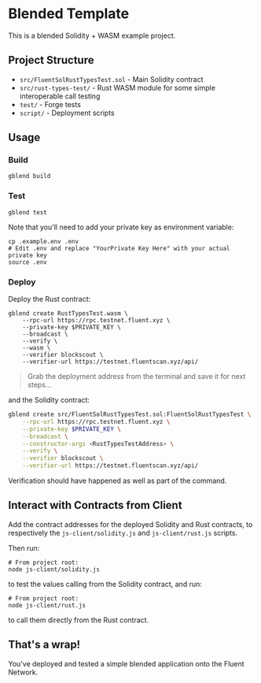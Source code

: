 # Blended Template

This is a blended Solidity + WASM example project.

## Project Structure

- `src/FluentSolRustTypesTest.sol` - Main Solidity contract
- `src/rust-types-test/` - Rust WASM module for some simple interoperable call testing
- `test/` - Forge tests
- `script/` - Deployment scripts

## Usage

### Build

```shell
gblend build
```

### Test

```shell
gblend test
```

Note that you'll need to add your private key as environment variable:

```shell
cp .example.env .env
# Edit .env and replace "YourPrivate Key Here" with your actual private key
source .env
```

### Deploy

Deploy the Rust contract:

```shell
gblend create RustTypesTest.wasm \
    --rpc-url https://rpc.testnet.fluent.xyz \
    --private-key $PRIVATE_KEY \
    --broadcast \
    --verify \
    --wasm \
    --verifier blockscout \
    --verifier-url https://testnet.fluentscan.xyz/api/
```

> Grab the deployment address from the terminal and save it for next steps...

and the Solidity contract:

```bash
gblend create src/FluentSolRustTypesTest.sol:FluentSolRustTypesTest \
    --rpc-url https://rpc.testnet.fluent.xyz \
    --private-key $PRIVATE_KEY \
    --broadcast \
    --constructor-args <RustTypesTestAddress> \
    --verify \
    --verifier blockscout \
    --verifier-url https://testnet.fluentscan.xyz/api/
```

Verification should have happened as well as part of the command.

## Interact with Contracts from Client

Add the contract addresses for the deployed Solidity and Rust contracts, to respectively the `js-client/solidity.js` and `js-client/rust.js` scripts.

Then run:

```shell
# From project root:
node js-client/solidity.js
```

to test the values calling from the Solidity contract, and run:

```shell
# From project root:
node js-client/rust.js
```

to call them directly from the Rust contract.

## That's a wrap!

You've deployed and tested a simple blended application onto the Fluent Network.

